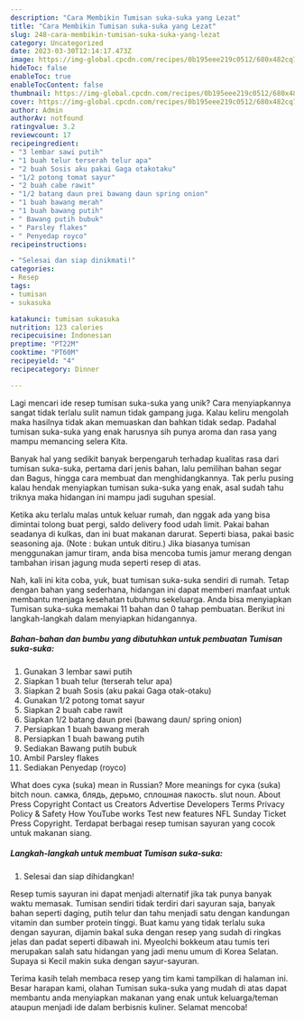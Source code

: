 ```yaml
---
description: "Cara Membikin Tumisan suka-suka yang Lezat"
title: "Cara Membikin Tumisan suka-suka yang Lezat"
slug: 248-cara-membikin-tumisan-suka-suka-yang-lezat
category: Uncategorized
date: 2023-03-30T12:14:17.473Z
image: https://img-global.cpcdn.com/recipes/0b195eee219c0512/680x482cq70/tumisan-suka-suka-foto-resep-utama.jpg
hideToc: false
enableToc: true
enableTocContent: false
thumbnail: https://img-global.cpcdn.com/recipes/0b195eee219c0512/680x482cq70/tumisan-suka-suka-foto-resep-utama.jpg
cover: https://img-global.cpcdn.com/recipes/0b195eee219c0512/680x482cq70/tumisan-suka-suka-foto-resep-utama.jpg
author: Admin
authorAv: notfound
ratingvalue: 3.2
reviewcount: 17
recipeingredient:
- "3 lembar sawi putih"
- "1 buah telur terserah telur apa"
- "2 buah Sosis aku pakai Gaga otakotaku"
- "1/2 potong tomat sayur"
- "2 buah cabe rawit"
- "1/2 batang daun prei bawang daun spring onion"
- "1 buah bawang merah"
- "1 buah bawang putih"
- " Bawang putih bubuk"
- " Parsley flakes"
- " Penyedap royco"
recipeinstructions:

- "Selesai dan siap dinikmati!"
categories:
- Resep
tags:
- tumisan
- sukasuka

katakunci: tumisan sukasuka 
nutrition: 123 calories
recipecuisine: Indonesian
preptime: "PT22M"
cooktime: "PT60M"
recipeyield: "4"
recipecategory: Dinner

---
```





Lagi mencari ide resep tumisan suka-suka yang unik? Cara menyiapkannya sangat tidak terlalu sulit namun tidak gampang juga. Kalau keliru mengolah maka hasilnya tidak akan memuaskan dan bahkan tidak sedap. Padahal tumisan suka-suka yang enak harusnya sih punya aroma dan rasa yang mampu memancing selera Kita.





Banyak hal yang sedikit banyak berpengaruh terhadap kualitas rasa dari tumisan suka-suka, pertama dari jenis bahan, lalu pemilihan bahan segar dan Bagus, hingga cara membuat dan menghidangkannya. Tak perlu pusing kalau hendak menyiapkan tumisan suka-suka yang enak,      asal sudah tahu triknya maka hidangan ini mampu jadi suguhan spesial.














Ketika aku terlalu malas untuk keluar rumah, dan nggak ada yang bisa dimintai tolong buat pergi, saldo delivery food udah limit. Pakai bahan seadanya di kulkas, dan ini buat makanan darurat. Seperti biasa, pakai basic seasoning aja. (Note : bukan untuk ditiru.) Jika biasanya tumisan menggunakan jamur tiram, anda bisa mencoba tumis jamur merang dengan tambahan irisan jagung muda seperti resep di atas.






Nah, kali ini kita coba, yuk, buat tumisan suka-suka sendiri di rumah. Tetap dengan bahan yang sederhana, hidangan ini dapat memberi manfaat untuk membantu menjaga kesehatan tubuhmu sekeluarga. Anda bisa menyiapkan Tumisan suka-suka memakai 11 bahan dan 0 tahap pembuatan. Berikut ini langkah-langkah dalam menyiapkan hidangannya.

<!--inarticleads1-->

##### Bahan-bahan dan bumbu yang dibutuhkan untuk pembuatan Tumisan suka-suka:

1. Gunakan 3 lembar sawi putih
1. Siapkan 1 buah telur (terserah telur apa)
1. Siapkan 2 buah Sosis (aku pakai Gaga otak-otaku)
1. Gunakan 1/2 potong tomat sayur
1. Siapkan 2 buah cabe rawit
1. Siapkan 1/2 batang daun prei (bawang daun/ spring onion)
1. Persiapkan 1 buah bawang merah
1. Persiapkan 1 buah bawang putih
1. Sediakan  Bawang putih bubuk
1. Ambil  Parsley flakes
1. Sediakan  Penyedap (royco)


What does сука (suka) mean in Russian? More meanings for сука (suka) bitch noun. самка, блядь, дерьмо, сплошная пакость. slut noun. About Press Copyright Contact us Creators Advertise Developers Terms Privacy Policy &amp; Safety How YouTube works Test new features NFL Sunday Ticket Press Copyright. Terdapat berbagai resep tumisan sayuran yang cocok untuk makanan siang. 

<!--inarticleads2-->

##### Langkah-langkah untuk membuat Tumisan suka-suka:


1. Selesai dan siap dihidangkan!

Resep tumis sayuran ini dapat menjadi alternatif jika tak punya banyak waktu memasak. Tumisan sendiri tidak terdiri dari sayuran saja, banyak bahan seperti daging, putih telur dan tahu menjadi satu dengan kandungan vitamin dan sumber protein tinggi. Buat kamu yang tidak terlalu suka dengan sayuran, dijamin bakal suka dengan resep yang sudah di ringkas jelas dan padat seperti dibawah ini. Myeolchi bokkeum atau tumis teri merupakan salah satu hidangan yang jadi menu umum di Korea Selatan. Supaya si Kecil makin suka dengan sayur-sayuran. 

Terima kasih telah membaca resep yang tim kami tampilkan di halaman ini. Besar harapan kami, olahan Tumisan suka-suka yang mudah di atas dapat membantu anda menyiapkan makanan yang enak untuk keluarga/teman ataupun menjadi ide dalam berbisnis kuliner. Selamat mencoba!

